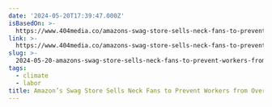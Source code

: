 ```yaml
---
date: '2024-05-20T17:39:47.000Z'
isBasedOn: >-
  https://www.404media.co/amazons-swag-store-sells-neck-fans-to-prevent-workers-from-overheating/
link: >-
  https://www.404media.co/amazons-swag-store-sells-neck-fans-to-prevent-workers-from-overheating/
slug: >-
  2024-05-20-amazons-swag-store-sells-neck-fans-to-prevent-workers-from-overheating
tags:
  - climate
  - labor
title: Amazon’s Swag Store Sells Neck Fans to Prevent Workers from Overheating
---
```

 
